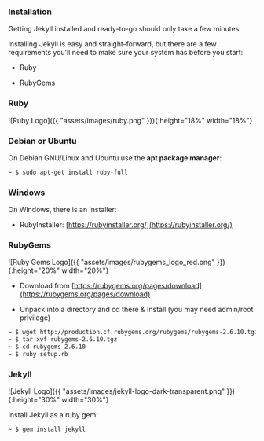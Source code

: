 
### Installation

Getting Jekyll installed and ready-to-go should only take a few minutes.

Installing Jekyll is easy and straight-forward, but there are a few requirements you’ll need to make sure your system has before you start:

* Ruby

* RubyGems

<!-- vertical-slide -->

### Ruby

![Ruby Logo]({{ "assets/images/ruby.png" }}){:height="18%" width="18%"}

### Debian or Ubuntu

On Debian GNU/Linux and Ubuntu use the **apt package manager**:

```sh
~ $ sudo apt-get install ruby-full
```

### Windows

On Windows, there is an installer:

* RubyInstaller: [https://rubyinstaller.org/](https://rubyinstaller.org/)

<!-- vertical-slide -->

### RubyGems

![Ruby Gems Logo]({{ "assets/images/rubygems_logo_red.png" }}){:height="20%" width="20%"}

* Download from [https://rubygems.org/pages/download](https://rubygems.org/pages/download)

* Unpack into a directory and cd there & Install (you may need admin/root privilege)

```sh
~ $ wget http://production.cf.rubygems.org/rubygems/rubygems-2.6.10.tgz
~ $ tar xvf rubygems-2.6.10.tgz
~ $ cd rubygems-2.6.10
~ $ ruby setup.rb
```

<!-- vertical-slide -->


### Jekyll

![Jekyll Logo]({{ "assets/images/jekyll-logo-dark-transparent.png" }}){:height="30%" width="30%"}

Install Jekyll as a ruby gem:

```sh
~ $ gem install jekyll
```

<!-- next-slide -->